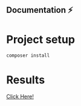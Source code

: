 ## Documentation ⚡

# Project setup

```
composer install
```

# Results

<a href="https://c2340358.ferozo.com/falabella/index.php">Click Here!</a>
